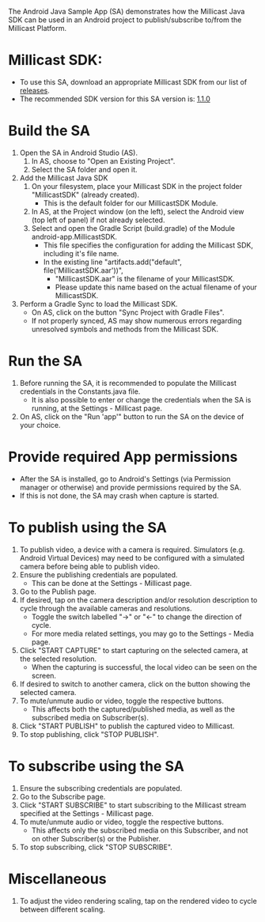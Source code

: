 The Android Java Sample App (SA) demonstrates how the Millicast Java SDK can be used in an Android project to publish/subscribe to/from the Millicast Platform.

# Millicast SDK:
- To use this SA, download an appropriate Millicast SDK from our list of [releases](https://github.com/millicast/millicast-native-sdk/tags).
- The recommended SDK version for this SA version is: [1.1.0](https://github.com/millicast/millicast-native-sdk/releases/tag/v1.0.0)

# Build the SA
1. Open the SA in Android Studio (AS).
    1. In AS, choose to "Open an Existing Project".
    1. Select the SA folder and open it.
1. Add the Millicast Java SDK
    1. On your filesystem, place your Millicast SDK in the project folder "MillicastSDK" (already created).
        - This is the default folder for our MillicastSDK Module.
    1. In AS, at the Project window (on the left), select the Android view (top left of panel) if not already selected.
    1. Select and open the Gradle Script (build.gradle) of the Module android-app.MillicastSDK.
        - This file specifies the configuration for adding the Millicast SDK, including it's file name.
        - In the existing line "artifacts.add("default", file('MillicastSDK.aar'))",
            - "MillicastSDK.aar" is the filename of your MillicastSDK.
            - Please update this name based on the actual filename of your MillicastSDK.
1. Perform a Gradle Sync to load the Millicast SDK.
    - On AS, click on the button "Sync Project with Gradle Files".
    - If not properly synced, AS may show numerous errors regarding unresolved symbols and methods from the Millicast SDK.

# Run the SA
1. Before running the SA, it is recommended to populate the Millicast credentials in the Constants.java file.
    - It is also possible to enter or change the credentials when the SA is running, at the Settings - Millicast page.
1. On AS, click on the "Run 'app'" button to run the SA on the device of your choice.

# Provide required App permissions
- After the SA is installed, go to Android's Settings (via Permission manager or otherwise) and provide permissions required by the SA.
- If this is not done, the SA may crash when capture is started.

# To publish using the SA
1. To publish video, a device with a camera is required. Simulators (e.g. Android Virtual Devices) may need to be configured with a simulated camera before being able to publish video.
1. Ensure the publishing credentials are populated.
    - This can be done at the Settings - Millicast page.
1. Go to the Publish page.
1. If desired, tap on the camera description and/or resolution description to cycle through the available cameras and resolutions.
    - Toggle the switch labelled "->" or "<-" to change the direction of cycle.
    - For more media related settings, you may go to the Settings - Media page.
1. Click "START CAPTURE" to start capturing on the selected camera, at the selected resolution.
    - When the capturing is successful, the local video can be seen on the screen.
1. If desired to switch to another camera, click on the button showing the selected camera.
1. To mute/unmute audio or video, toggle the respective buttons.
    - This affects both the captured/published media, as well as the subscribed media on Subscriber(s).
1. Click "START PUBLISH" to publish the captured video to Millicast.
1. To stop publishing, click "STOP PUBLISH".

# To subscribe using the SA
1. Ensure the subscribing credentials are populated.
1. Go to the Subscribe page.
1. Click "START SUBSCRIBE" to start subscribing to the Millicast stream specified at the Settings - Millicast page.
1. To mute/unmute audio or video, toggle the respective buttons.
    - This affects only the subscribed media on this Subscriber, and not on other Subscriber(s) or the Publisher.
1. To stop subscribing, click "STOP SUBSCRIBE".

# Miscellaneous
1. To adjust the video rendering scaling, tap on the rendered video to cycle between different scaling.
